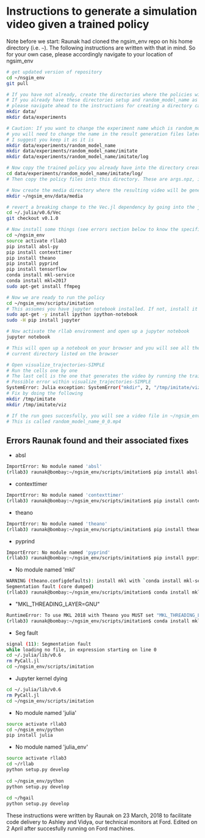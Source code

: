 # Instructions to generate a simulation video given a trained policy
Note before we start: Raunak had cloned the ngsim_env repo on his home directory (i.e. `~`). The following instructions
are written with that in mind. So for your own case, please accordingly navigate to your location of ngsim_env

```bash
# get updated version of repository
cd ~/nsgim_env
git pull

# If you have not already, create the directories where the policies will be kept
# If you already have these directories setup and random_model_name as the experiment name already setup
# please navigate ahead to the instructions for creating a directory called media and continue from there
mkdir data/
mkdir data/experiments

# Caution: If you want to change the experiment name which is random_model_name in the next few instructions
# you will need to change the name in the result generation files later as well
# I suggest you keep it as it is
mkdir data/experiments/random_model_name
mkdir data/experiments/random_model_name/imitate
mkdir data/experiments/random_model_name/imitate/log

# Now copy the trained policy you already have into the directory created above
cd data/experiments/random_model_name/imitate/log/
# Then copy the policy files into this directory. These are args.npz, iter_200.npz, log.txt

# Now create the media directory where the resulting video will be generated
mkdir ~/ngsim_env/data/media

# revert a breaking change to the Vec.jl dependency by going into the julia packages directory
cd ~/.julia/v0.6/Vec
git checkout v0.1.0

# Now install some things (see errors section below to know the specific errors these address)
cd ~/ngsim_env
source activate rllab3
pip install absl-py
pip install contexttimer
pip install theano
pip install pyprind
pip install tensorflow
conda install mkl-service
conda install mkl=2017
sudo apt-get install ffmpeg

# Now we are ready to run the policy
cd ~/ngsim_env/scripts/imitation
# This assumes you have jupyter notebook installed. If not, install it using
sudo apt-get -y install ipython ipython-notebook
sudo -H pip install jupyter

# Now activate the rllab environment and open up a jupyter notebook
jupyter notebook

# This will open up a notebook on your browser and you will see all the files present in the
# current directory listed on the browser

# Open visualize_trajectories-SIMPLE
# Run the cells one by one
# The last cell is the one that generates the video by running the trained policy
# Possible error within visualize_trajectories-SIMPLE
SystemError: Julia exception: SystemError("mkdir", 2, "/tmp/imitate/viz")
# Fix by doing the following
mkdir /tmp/imitate
mkdir /tmp/imitate/viz

# If the run goes succesfully, you will see a video file in ~/ngsim_env/data/media
# This is called random_model_name_0_0.mp4 
```

## Errors Raunak found and their associated fixes
- absl
```bash
ImportError: No module named 'absl'
(rllab3) raunak@bombay:~/ngsim_env/scripts/imitation$ pip install absl-py
```
- contexttimer
```bash
ImportError: No module named 'contexttimer'
(rllab3) raunak@bombay:~/ngsim_env/scripts/imitation$ pip install contexttimer
```

- theano
```bash
ImportError: No module named 'theano'
(rllab3) raunak@bombay:~/ngsim_env/scripts/imitation$ pip install theano
```

- pyprind
```bash
ImportError: No module named 'pyprind'
(rllab3) raunak@bombay:~/ngsim_env/scripts/imitation$ pip install pyprind
```

- No module named 'mkl'
```bash
WARNING (theano.configdefaults): install mkl with `conda install mkl-service`: No module named 'mkl'
Segmentation fault (core dumped)
(rllab3) raunak@bombay:~/ngsim_env/scripts/imitation$ conda install mkl-service
```

- "MKL_THREADING_LAYER=GNU"
```bash
RuntimeError: To use MKL 2018 with Theano you MUST set "MKL_THREADING_LAYER=GNU" in your environement.
(rllab3) raunak@bombay:~/ngsim_env/scripts/imitation$ conda install mkl=2017
```

- Seg fault
```bash
signal (11): Segmentation fault
while loading no file, in expression starting on line 0
cd ~/.julia/lib/v0.6
rm PyCall.jl
cd ~/ngsim_env/scripts/imitation
```
- Jupyter kernel dying
```bash
cd ~/.julia/lib/v0.6
rm PyCall.jl
cd ~/ngsim_env/scripts/imitation
```
- No module named 'julia'
```bash
source activate rllab3
cd ~/ngsim_env/python
pip install julia
```
- No module named 'julia_env'
```bash
source activate rllab3
cd ~/rllab
python setup.py develop
 
cd ~/ngsim_env/python
python setup.py develop
 
cd ~/hgail
python setup.py develop
```

These instructions were written by Raunak on 23 March, 2018 to facilitate code delivery to Ashley and Vidya, our technical monitors at Ford.
Edited on 2 April after succesfully running on Ford machines.
